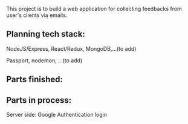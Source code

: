 This project is to build a web application for collecting feedbacks from user's clients via emails.

Planning tech stack:
-
NodeJS/Express, React/Redux, MongoDB,...(to add)

Passport, nodemon, ...(to add)


Parts finished:
-

Parts in process:
-
Server side:
Google Authentication login